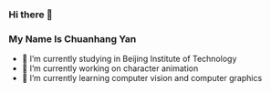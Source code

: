 ### Hi there 👋

### My Name Is Chuanhang Yan

- 🔭 I’m currently studying in Beijing Institute of Technology
- 👯 I’m currently working on character animation
- 🌱 I’m currently learning computer vision and computer graphics

<!--
**yanch2116/yanch2116** is a ✨ _special_ ✨ repository because its `README.md` (this file) appears on your GitHub profile.

Here are some ideas to get you started:

- 🔭 I’m currently working on ...
- 🌱 I’m currently learning ...
- 👯 I’m looking to collaborate on ...
- 🤔 I’m looking for help with ...
- 💬 Ask me about ...
- 📫 How to reach me: ...
- 😄 Pronouns: ...
- ⚡ Fun fact: ...
-->


